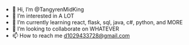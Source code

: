 - 👋 Hi, I’m @TangyrenMidKing
- 👀 I’m interested in A LOT
- 🌱 I’m currently learning react, flask, sql, java, c#, python, and MORE
- 💞️ I’m looking to collaborate on WHATEVER
- 📫 How to reach me d1029433728@gmail.com

<!---
TangyrenMidKing/TangyrenMidKing is a ✨ special ✨ repository because its `README.md` (this file) appears on your GitHub profile.
You can click the Preview link to take a look at your changes.
--->
